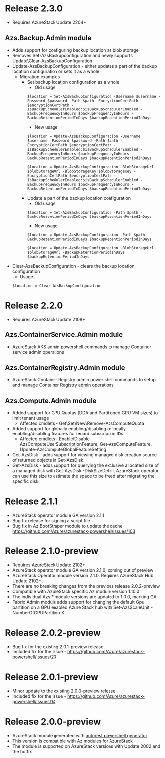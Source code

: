 # Release 2.3.0
* Requires AzureStack Update 2204+
## Azs.Backup.Admin module 
* Adds support for configuring backup location as blob storage
* Removes Set-AzsBackupconfiguration and newly supports Update\Clear-AzsBackupConfiguration
* Update-AzsBackupConfiguration - either updates a part of the backup location configuration or sets it as a whole
    * Migration examples
        * Set backup location configuration as a whole
            * Old usage
            ```
            $location = Set-AzsBackupConfiguration -Username $username -Password $password -Path $path -EncryptionCertPath $encryptionCertPath -IsBackupSchedulerEnabled:$isBackupSchedulerEnabled -BackupFrequencyInHours $backupFrequencyInHours -BackupRetentionPeriodInDays $backupRetentionPeriodInDays
            ```
            * New usage
            ```
            $location = Update-AzsBackupConfiguration -Username $username -Password $password -Path $path -EncryptionCertPath $encryptionCertPath -IsBackupSchedulerEnabled:$isBackupSchedulerEnabled -BackupFrequencyInHours $backupFrequencyInHours -BackupRetentionPeriodInDays $backupRetentionPeriodInDays

            $location = Update-AzsBackupConfiguration -BlobStorageUrl $blobStorageUrl -BlobStorageKey $blobStorageKey -EncryptionCertPath $encryptionCertPath -IsBackupSchedulerEnabled:$isBackupSchedulerEnabled -BackupFrequencyInHours $backupFrequencyInHours -BackupRetentionPeriodInDays $backupRetentionPeriodInDays
            ```
        * Update a part of the backup location configuration
            * Old usage
            ```
            $location = Set-AzsBackupConfiguration -Path $path -BackupRetentionPeriodInDays $backupRetentionPeriodInDays
            ```
            * New usage
            ```
            $location = Update-AzsBackupConfiguration -Path $path -BackupRetentionPeriodInDays $backupRetentionPeriodInDays

            $location = Update-AzsBackupConfiguration -BlobStorageUrl $blobStorageUrl -BackupRetentionPeriodInDays $backupRetentionPeriodInDays
            ```
* Clear-AzsBackupConfiguration - clears the backup location configuration
    * Usage
    ```
    $location = Clear-AzsBackupConfiguration
    ```





# Release 2.2.0
* Requires AzureStack Update 2108+
## Azs.ContainerService.Admin module 
* AzureStack AKS admin powershell commands to manage Container service admin operations
## Azs.ContainerRegistry.Admin module
* AzureStack Container Registry admin power shell commands to setup and manage Container Registry admin operations
## Azs.Compute.Admin module
* Added support for GPU Quotas (DDA and Partitioned GPU VM sizes) to limit tenant usage
    * Affected cmdlets - Get\Set\New\Remove-AzsComputeQuota
* Added support for globally enabling/disabling or locally enabling/disabling features for tenant subscription IDs.
    * Affected cmdlets - Enable\Disable-AzsComputeUserSubscriptionFeature, Get-AzsComputeFeature, Update-AzsComputeGlobalFeatureSetting 
* Get-AzsDisk - adds support for viewing managed disk creation source of returned objects in Get-AzsDisk.
* Get-AzsDisk - adds support for querying the exclusive allocated size of a managed disk with Get-AzsDisk -DiskSizeDetail, AzureStack operator can use this size to estimate the space to be freed after migrating the specific disk.


# Release 2.1.1
* AzureStack operator module GA version 2.1.1
* Bug fix release for signing a script file
* Bug fix in Az.BootStraper module to update the cache https://github.com/Azure/azurestack-powershell/issues/103

# Release 2.1.0-preview
* Requires AzureStack Update 2102+
* AzureStack operator module GA version 2.1.0, coming out of preview
* AzureStack Operator module version 2.1.0. Requires AzureStack Hub Update 2102+,
* There are no breaking changes from the previous release 2.0.2-preview
* Compatible with AzureStack specific Az module version 1.10.0
* The individual Azs.* module versions are updated to 1.0.0, marking GA
* Fabric Admin module adds support for changing the default Gpu partition on a GPU enabled Azure Stack hub with Set-AzsScaleUnit -NumberOfGPUPartition X

# Release 2.0.2-preview
* Bug fix for the existing 2.0.1-preview release
* Included fix for the issue - https://github.com/Azure/azurestack-powershell/issues/23

# Release 2.0.1-preview
* Minor update to the existing 2.0.0-preview release
* Included fix for the issue - https://github.com/Azure/azurestack-powershell/issues/14

# Release 2.0.0-preview
* AzureStack module generated with [autorest powershell generator](https://github.com/Azure/autorest.powershell)
* This version is compatible with [Az](https://www.powershellgallery.com/packages/Az/0.10.0-preview) modules for AzureStack
* The module is supported on AzureStack versions with Update 2002 and the hotfix

